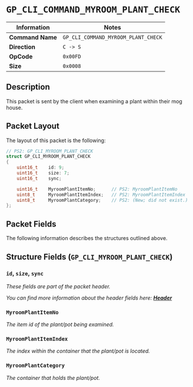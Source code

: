 # `GP_CLI_COMMAND_MYROOM_PLANT_CHECK`

| Information               | Notes |
|---                        |---    |
| **Command Name**          | `GP_CLI_COMMAND_MYROOM_PLANT_CHECK` |
| **Direction**             | `C -> S` |
| **OpCode**                | `0x00FD` |
| **Size**                  | `0x0008` |

## Description

This packet is sent by the client when examining a plant within their mog house.

## Packet Layout

The layout of this packet is the following:

```cpp
// PS2: GP_CLI_MYROOM_PLANT_CHECK
struct GP_CLI_MYROOM_PLANT_CHECK
{
    uint16_t    id: 9;
    uint16_t    size: 7;
    uint16_t    sync;

    uint16_t    MyroomPlantItemNo;      // PS2: MyroomPlantItemNo
    uint8_t     MyroomPlantItemIndex;   // PS2: MyroomPlantItemIndex
    uint8_t     MyroomPlantCategory;    // PS2: (New; did not exist.)
};
```

## Packet Fields

The following information describes the structures outlined above.

## Structure Fields (`GP_CLI_MYROOM_PLANT_CHECK`)

### `id`, `size`, `sync`

_These fields are part of the packet header._

_You can find more information about the header fields here: [**Header**](/world/HEADER.md)_

### `MyroomPlantItemNo`

_The item id of the plant/pot being examined._

### `MyroomPlantItemIndex`

_The index within the container that the plant/pot is located._

### `MyroomPlantCategory`

_The container that holds the plant/pot._
